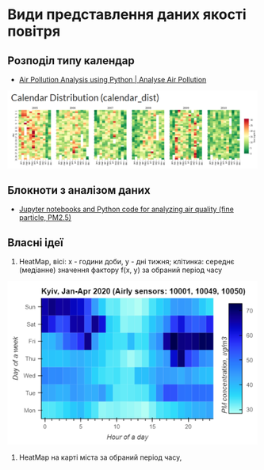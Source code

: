 # Види представлення даних якості повітря

## Розподіл типу календар

* [Air Pollution Analysis using Python | Analyse Air Pollution](https://www.analyticsvidhya.com/blog/2021/07/how-to-analyse-air-pollution-using-python/)

![calendar_distribution](img/calendar_distribution.png)

## Блокноти з аналізом даних

* [Jupyter notebooks and Python code for analyzing air quality (fine particle, PM2.5)](https://binh-bk.github.io/air-quality-analysis/)

## Власні ідеї

1. HeatMap, вісі: x - години доби, y - дні тижня; клітинка: середнє (медіанне) значення фактору f(x, y) за обраний період часу

![dayhour_weekday](img/dayhour_weekday.png)

1. HeatMap на карті міста за обраний період часу,  
